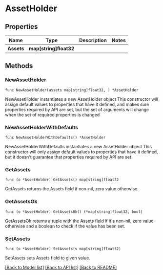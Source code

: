 # AssetHolder

## Properties

Name | Type | Description | Notes
------------ | ------------- | ------------- | -------------
**Assets** | **map[string]float32** |  | 

## Methods

### NewAssetHolder

`func NewAssetHolder(assets map[string]float32, ) *AssetHolder`

NewAssetHolder instantiates a new AssetHolder object
This constructor will assign default values to properties that have it defined,
and makes sure properties required by API are set, but the set of arguments
will change when the set of required properties is changed

### NewAssetHolderWithDefaults

`func NewAssetHolderWithDefaults() *AssetHolder`

NewAssetHolderWithDefaults instantiates a new AssetHolder object
This constructor will only assign default values to properties that have it defined,
but it doesn't guarantee that properties required by API are set

### GetAssets

`func (o *AssetHolder) GetAssets() map[string]float32`

GetAssets returns the Assets field if non-nil, zero value otherwise.

### GetAssetsOk

`func (o *AssetHolder) GetAssetsOk() (*map[string]float32, bool)`

GetAssetsOk returns a tuple with the Assets field if it's non-nil, zero value otherwise
and a boolean to check if the value has been set.

### SetAssets

`func (o *AssetHolder) SetAssets(v map[string]float32)`

SetAssets sets Assets field to given value.



[[Back to Model list]](../README.md#documentation-for-models) [[Back to API list]](../README.md#documentation-for-api-endpoints) [[Back to README]](../README.md)


